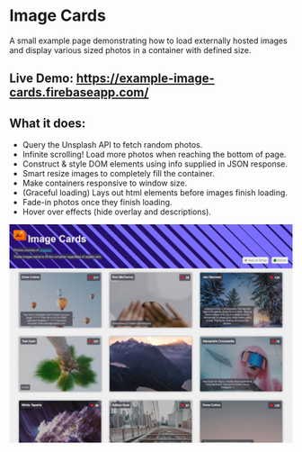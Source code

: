 # Image Cards
A small example page demonstrating how to load externally hosted images and display various sized photos in a container with defined size.

## Live Demo: https://example-image-cards.firebaseapp.com/

## What it does:
- Query the Unsplash API to fetch random photos.
- Infinite scrolling! Load more photos when reaching the bottom of page.
- Construct & style DOM elements using info supplied in JSON response.
- Smart resize images to completely fill the container.
- Make containers responsive to window size.
- (Graceful loading) Lays out html elements before images finish loading.
- Fade-in photos once they finish loading.
- Hover over effects (hide overlay and descriptions).

![Preview](https://github.com/dieharders/example-image-cards/blob/master/preview.jpg)